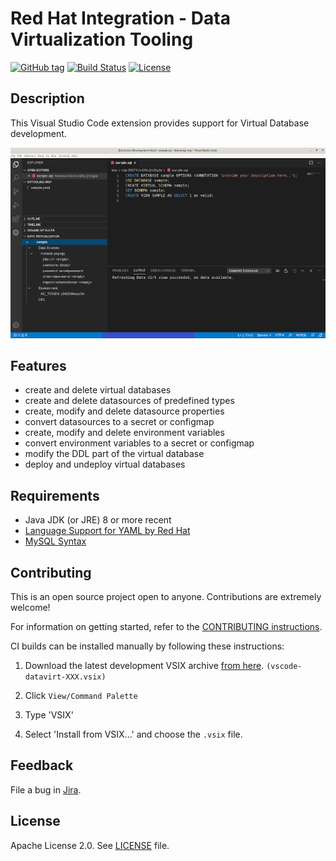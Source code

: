 # Red Hat Integration - Data Virtualization Tooling

[![GitHub tag](https://img.shields.io/github/tag/jboss-fuse/vscode-datavirt.svg?style=plastic)](https://github.com/jboss-fuse/vscode-datavirt/tags)
[![Build Status](https://travis-ci.org/jboss-fuse/vscode-datavirt.svg?branch=master)](https://travis-ci.org/jboss-fuse/vscode-datavirt)
[![License](https://img.shields.io/badge/license-Apache%202-blue.svg)](https://opensource.org/licenses/Apache-2.0)

## Description

This Visual Studio Code extension provides support for Virtual Database development.

![](images/dv_extension.png)

## Features

- create and delete virtual databases
- create and delete datasources of predefined types
- create, modify and delete datasource properties
- convert datasources to a secret or configmap
- create, modify and delete environment variables
- convert environment variables to a secret or configmap
- modify the DDL part of the virtual database
- deploy and undeploy virtual databases

## Requirements

  * Java JDK (or JRE) 8 or more recent
  * [Language Support for YAML by Red Hat](https://marketplace.visualstudio.com/items?itemName=redhat.vscode-yaml)
  * [MySQL Syntax](https://marketplace.visualstudio.com/items?itemName=jakebathman.mysql-syntax)

## Contributing

This is an open source project open to anyone. Contributions are extremely welcome!

For information on getting started, refer to the [CONTRIBUTING instructions](Contributing.md).

CI builds can be installed manually by following these instructions:

  1) Download the latest development VSIX archive [from here](https://download.jboss.org/jbosstools/vscode/snapshots/vscode-datavirt/?C=M;O=D). `(vscode-datavirt-XXX.vsix)`

  2) Click `View/Command Palette` 
  
  3) Type 'VSIX'

  4) Select 'Install from VSIX...' and choose the `.vsix` file.

## Feedback

File a bug in [Jira](https://issues.redhat.com/projects/FUSETOOLS2/).

## License

Apache License 2.0.
See [LICENSE](LICENSE) file.
